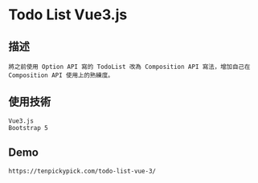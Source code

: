 # Todo List Vue3.js

## 描述
```
將之前使用 Option API 寫的 TodoList 改為 Composition API 寫法，增加自己在 Composition API 使用上的熟練度。 
```
## 使用技術
```
Vue3.js
Bootstrap 5
```
## Demo
```
https://tenpickypick.com/todo-list-vue-3/
```